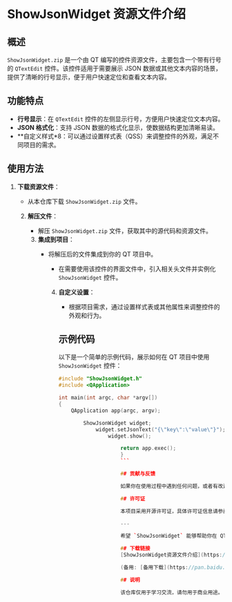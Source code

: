 # ShowJsonWidget 资源文件介绍

## 概述

`ShowJsonWidget.zip` 是一个由 QT 编写的控件资源文件，主要包含一个带有行号的 `QTextEdit` 控件。该控件适用于需要展示 JSON 数据或其他文本内容的场景，提供了清晰的行号显示，便于用户快速定位和查看文本内容。

## 功能特点

- **行号显示**：在 `QTextEdit` 控件的左侧显示行号，方便用户快速定位文本内容。
- **JSON 格式化**：支持 JSON 数据的格式化显示，使数据结构更加清晰易读。
- **自定义样式*8：可以通过设置样式表（QSS）来调整控件的外观，满足不同项目的需求。

## 使用方法

1. **下载资源文件**：
   - 从本仓库下载 `ShowJsonWidget.zip` 文件。

   2. **解压文件**：
      - 解压 `ShowJsonWidget.zip` 文件，获取其中的源代码和资源文件。

      3. **集成到项目**：
         - 将解压后的文件集成到你的 QT 项目中。
            - 在需要使用该控件的界面文件中，引入相关头文件并实例化 `ShowJsonWidget` 控件。

            4. **自定义设置**：
               - 根据项目需求，通过设置样式表或其他属性来调整控件的外观和行为。

               ## 示例代码

               以下是一个简单的示例代码，展示如何在 QT 项目中使用 `ShowJsonWidget` 控件：

               ```cpp
               #include "ShowJsonWidget.h"
               #include <QApplication>

               int main(int argc, char *argv[])
               {
                   QApplication app(argc, argv);

                       ShowJsonWidget widget;
                           widget.setJsonText("{\"key\":\"value\"}");
                               widget.show();

                                   return app.exec();
                                   }
                                   ```

                                   ## 贡献与反馈

                                   如果你在使用过程中遇到任何问题，或者有改进建议，欢迎提交 Issue 或 Pull Request。我们非常欢迎社区的贡献，共同完善这个控件。

                                   ## 许可证

                                   本项目采用开源许可证，具体许可证信息请参阅项目根目录下的 `LICENSE` 文件。

                                   ---

                                   希望 `ShowJsonWidget` 能够帮助你在 QT 项目中更方便地展示和编辑 JSON 数据！

                                   ## 下载链接
                                   [ShowJsonWidget资源文件介绍](https://pan.quark.cn/s/e8f694cb7d11) 

                                   (备用: [备用下载](https://pan.baidu.com/s/1iEmlOkkufByEcvtjiAex7Q?pwd=1234))

                                   ## 说明

                                   该仓库仅用于学习交流，请勿用于商业用途。
